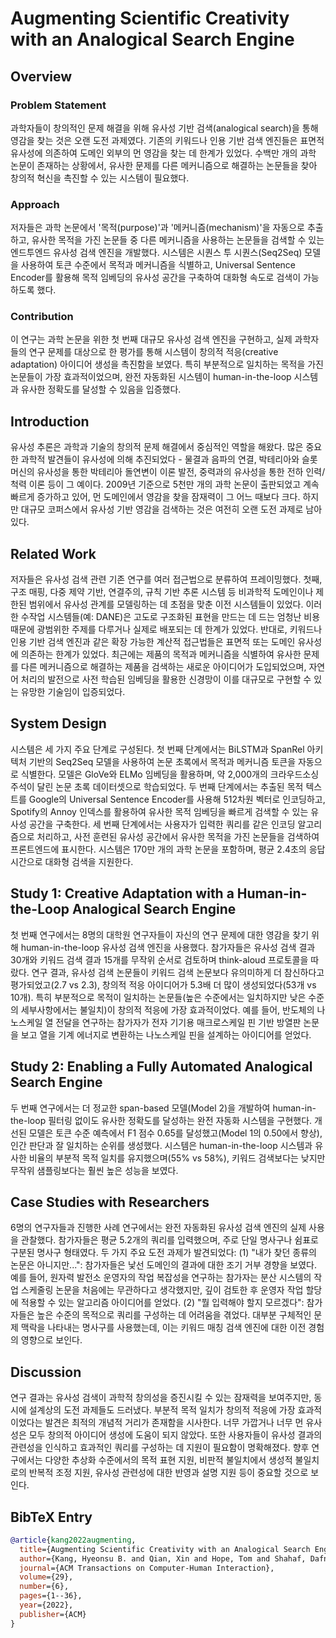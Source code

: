 # Augmenting Scientific Creativity with an Analogical Search Engine

## Overview
### Problem Statement
과학자들이 창의적인 문제 해결을 위해 유사성 기반 검색(analogical search)을 통해 영감을 찾는 것은 오랜 도전 과제였다. 기존의 키워드나 인용 기반 검색 엔진들은 표면적 유사성에 의존하여 도메인 외부의 먼 영감을 찾는 데 한계가 있었다. 수백만 개의 과학 논문이 존재하는 상황에서, 유사한 문제를 다른 메커니즘으로 해결하는 논문들을 찾아 창의적 혁신을 촉진할 수 있는 시스템이 필요했다.

### Approach
저자들은 과학 논문에서 '목적(purpose)'과 '메커니즘(mechanism)'을 자동으로 추출하고, 유사한 목적을 가진 논문들 중 다른 메커니즘을 사용하는 논문들을 검색할 수 있는 엔드투엔드 유사성 검색 엔진을 개발했다. 시스템은 시퀀스 투 시퀀스(Seq2Seq) 모델을 사용하여 토큰 수준에서 목적과 메커니즘을 식별하고, Universal Sentence Encoder를 활용해 목적 임베딩의 유사성 공간을 구축하여 대화형 속도로 검색이 가능하도록 했다.

### Contribution
이 연구는 과학 논문을 위한 첫 번째 대규모 유사성 검색 엔진을 구현하고, 실제 과학자들의 연구 문제를 대상으로 한 평가를 통해 시스템이 창의적 적응(creative adaptation) 아이디어 생성을 촉진함을 보였다. 특히 부분적으로 일치하는 목적을 가진 논문들이 가장 효과적이었으며, 완전 자동화된 시스템이 human-in-the-loop 시스템과 유사한 정확도를 달성할 수 있음을 입증했다.

## Introduction
유사성 추론은 과학과 기술의 창의적 문제 해결에서 중심적인 역할을 해왔다. 많은 중요한 과학적 발견들이 유사성에 의해 추진되었다 - 물결과 음파의 연결, 박테리아와 슬롯머신의 유사성을 통한 박테리아 돌연변이 이론 발전, 중력과의 유사성을 통한 전하 인력/척력 이론 등이 그 예이다. 2009년 기준으로 5천만 개의 과학 논문이 출판되었고 계속 빠르게 증가하고 있어, 먼 도메인에서 영감을 찾을 잠재력이 그 어느 때보다 크다. 하지만 대규모 코퍼스에서 유사성 기반 영감을 검색하는 것은 여전히 오랜 도전 과제로 남아있다.

## Related Work
저자들은 유사성 검색 관련 기존 연구를 여러 접근법으로 분류하여 프레이밍했다. 첫째, 구조 매핑, 다중 제약 기반, 연결주의, 규칙 기반 추론 시스템 등 비과학적 도메인이나 제한된 범위에서 유사성 관계를 모델링하는 데 초점을 맞춘 이전 시스템들이 있었다. 이러한 수작업 시스템들(예: DANE)은 고도로 구조화된 표현을 만드는 데 드는 엄청난 비용 때문에 광범위한 주제를 다루거나 실제로 배포되는 데 한계가 있었다. 반대로, 키워드나 인용 기반 검색 엔진과 같은 확장 가능한 계산적 접근법들은 표면적 또는 도메인 유사성에 의존하는 한계가 있었다. 최근에는 제품의 목적과 메커니즘을 식별하여 유사한 문제를 다른 메커니즘으로 해결하는 제품을 검색하는 새로운 아이디어가 도입되었으며, 자연어 처리의 발전으로 사전 학습된 임베딩을 활용한 신경망이 이를 대규모로 구현할 수 있는 유망한 기술임이 입증되었다.

## System Design
시스템은 세 가지 주요 단계로 구성된다. 첫 번째 단계에서는 BiLSTM과 SpanRel 아키텍처 기반의 Seq2Seq 모델을 사용하여 논문 초록에서 목적과 메커니즘 토큰을 자동으로 식별한다. 모델은 GloVe와 ELMo 임베딩을 활용하며, 약 2,000개의 크라우드소싱 주석이 달린 논문 초록 데이터셋으로 학습되었다. 두 번째 단계에서는 추출된 목적 텍스트를 Google의 Universal Sentence Encoder를 사용해 512차원 벡터로 인코딩하고, Spotify의 Annoy 인덱스를 활용하여 유사한 목적 임베딩을 빠르게 검색할 수 있는 유사성 공간을 구축한다. 세 번째 단계에서는 사용자가 입력한 쿼리를 같은 인코딩 알고리즘으로 처리하고, 사전 훈련된 유사성 공간에서 유사한 목적을 가진 논문들을 검색하여 프론트엔드에 표시한다. 시스템은 170만 개의 과학 논문을 포함하며, 평균 2.4초의 응답 시간으로 대화형 검색을 지원한다.

## Study 1: Creative Adaptation with a Human-in-the-Loop Analogical Search Engine
첫 번째 연구에서는 8명의 대학원 연구자들이 자신의 연구 문제에 대한 영감을 찾기 위해 human-in-the-loop 유사성 검색 엔진을 사용했다. 참가자들은 유사성 검색 결과 30개와 키워드 검색 결과 15개를 무작위 순서로 검토하며 think-aloud 프로토콜을 따랐다. 연구 결과, 유사성 검색 논문들이 키워드 검색 논문보다 유의미하게 더 참신하다고 평가되었고(2.7 vs 2.3), 창의적 적응 아이디어가 5.3배 더 많이 생성되었다(53개 vs 10개). 특히 부분적으로 목적이 일치하는 논문들(높은 수준에서는 일치하지만 낮은 수준의 세부사항에서는 불일치)이 창의적 적응에 가장 효과적이었다. 예를 들어, 반도체의 나노스케일 열 전달을 연구하는 참가자가 전자 기기용 매크로스케일 핀 기반 방열판 논문을 보고 열을 기계 에너지로 변환하는 나노스케일 핀을 설계하는 아이디어를 얻었다.

## Study 2: Enabling a Fully Automated Analogical Search Engine
두 번째 연구에서는 더 정교한 span-based 모델(Model 2)을 개발하여 human-in-the-loop 필터링 없이도 유사한 정확도를 달성하는 완전 자동화 시스템을 구현했다. 개선된 모델은 토큰 수준 예측에서 F1 점수 0.65를 달성했고(Model 1의 0.50에서 향상), 인간 판단과 잘 일치하는 순위를 생성했다. 시스템은 human-in-the-loop 시스템과 유사한 비율의 부분적 목적 일치를 유지했으며(55% vs 58%), 키워드 검색보다는 낮지만 무작위 샘플링보다는 훨씬 높은 성능을 보였다.

## Case Studies with Researchers
6명의 연구자들과 진행한 사례 연구에서는 완전 자동화된 유사성 검색 엔진의 실제 사용을 관찰했다. 참가자들은 평균 5.2개의 쿼리를 입력했으며, 주로 단일 명사구나 쉼표로 구분된 명사구 형태였다. 두 가지 주요 도전 과제가 발견되었다: (1) "내가 찾던 종류의 논문은 아니지만...": 참가자들은 낯선 도메인의 결과에 대한 조기 거부 경향을 보였다. 예를 들어, 원자력 발전소 운영자의 작업 복잡성을 연구하는 참가자는 분산 시스템의 작업 스케줄링 논문을 처음에는 무관하다고 생각했지만, 깊이 검토한 후 운영자 작업 할당에 적용할 수 있는 알고리즘 아이디어를 얻었다. (2) "뭘 입력해야 할지 모르겠다": 참가자들은 높은 수준의 목적으로 쿼리를 구성하는 데 어려움을 겪었다. 대부분 구체적인 문제 맥락을 나타내는 명사구를 사용했는데, 이는 키워드 매칭 검색 엔진에 대한 이전 경험의 영향으로 보인다.

## Discussion
연구 결과는 유사성 검색이 과학적 창의성을 증진시킬 수 있는 잠재력을 보여주지만, 동시에 설계상의 도전 과제들도 드러냈다. 부분적 목적 일치가 창의적 적응에 가장 효과적이었다는 발견은 최적의 개념적 거리가 존재함을 시사한다. 너무 가깝거나 너무 먼 유사성은 모두 창의적 아이디어 생성에 도움이 되지 않았다. 또한 사용자들이 유사성 결과의 관련성을 인식하고 효과적인 쿼리를 구성하는 데 지원이 필요함이 명확해졌다. 향후 연구에서는 다양한 추상화 수준에서의 목적 표현 지원, 비판적 불일치에서 생성적 불일치로의 반복적 조정 지원, 유사성 관련성에 대한 반영과 설명 지원 등이 중요할 것으로 보인다.

## BibTeX Entry
```bibtex
@article{kang2022augmenting,
  title={Augmenting Scientific Creativity with an Analogical Search Engine},
  author={Kang, Hyeonsu B. and Qian, Xin and Hope, Tom and Shahaf, Dafna and Chan, Joel and Kittur, Aniket},
  journal={ACM Transactions on Computer-Human Interaction},
  volume={29},
  number={6},
  pages={1--36},
  year={2022},
  publisher={ACM}
}
```